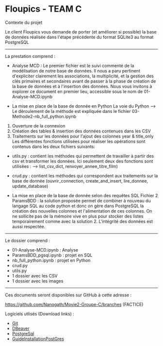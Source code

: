 # Floupics - TEAM C

Contexte du projet

Le client Floupics vous demande de porter (et améliorer si possible) la base de données réalisée dans l'étape précédente du format SQLite3 au format PostgreSQL

---

La prestation comprend :

- Analyse MCD :
Le premier fichier est le suivi commenté de la modélisation de notre base de données. Il nous a paru pertinent d'expliciter clairement les associations, la multiplicité, et la gestion des clés primaires et secondaires avant de passer à la phase de création de la base de données et à l'insertion des données. Nous vous invitons à explorer ce document en premier lieu, accessible sous le nom de 01-Analyse-MCD.ipynb

- La mise en place de la base de donnée en Python
La voie du Python --> Le déroulement de la méthode est expliquée dans le fichier 03-Methode2-nb_full_python.ipynb 
1. Ouverture de la connexion
2. Création des tables & insertion des données contenues dans les CSV
3. Traitements sur les données pour l'ajout des colonnes year & title_only
Les différentes fonctions utilisées pour réaliser les opérations sont contenus dans les deux fichiers suivants:
- utils.py : contient les méthodes qui permettent de travailler à partir des csv et transformer les données. Ici seulement deux des fonctions sont utilisées :
--> list_csv_dict, renvoyer_annee_titre_film)
- crud.py : contient les méthodes qui correspondent aux traitements sur la base de donnée (ouvrir_connection, create_and_insert, lire_donnee, update_database)

- La mise en place de la base de donnée selon des requêtes SQL
Fichier 2 ParamsBDD : la solution proposée permet de combiner à nouveau du langage SQL au code python et donc on gère dans PostgreSQL la création des nouvelles colonnes et l'alimentation de ces colonnes. On ne sollicite pas de la mémoire vive en plus pour stocker des listes temporairement comme avec la solution 2. L'intégrité des données est aussi respectée.

---

Le dossier comprend :

- 01-Analyse-MCD.ipynb : Analyse 
- ParamsBDD_pgsql.ipynb : projet en SQL
- nb_full_python.ipynb : projet en Python
- crud.py
- utils.py
- 1 dossier avec les CSV
- 1 dossier avec les images

---

Ces documents seront disponibles sur GitHub à cette adresse :

https://github.com/Nanogath/Movie2-Groupe-C/branches (FACTICE)


Logiciels utlisés (Download links) :

* [Git](https://gitforwindows.org/)
* [DBeaver](https://dbeaver.io/download/) 
* [PostgreSql](https://www.postgresql.org/download/) 
* [GuideInstallationPostGres](https://www.veremes.com/installation-postgresql-windows) 
